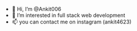 - 👋 Hi, I’m @Ankit006
- 👀 I’m interested in full stack web development
- 📫 you can contact me on instagram (ankit4623)

<!---
Ankit006/Ankit006 is a ✨ special ✨ repository because its `README.md` (this file) appears on your GitHub profile.
You can click the Preview link to take a look at your changes.
--->
